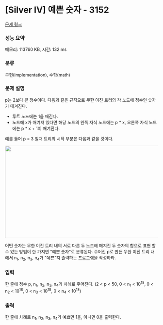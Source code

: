 # [Silver IV] 예쁜 숫자 - 3152 

[문제 링크](https://www.acmicpc.net/problem/3152) 

### 성능 요약

메모리: 113760 KB, 시간: 132 ms

### 분류

구현(implementation), 수학(math)

### 문제 설명

<p>p는 2보다 큰 정수이다. 다음과 같은 규칙으로 무한 이진 트리의 각 노드에 정수인 숫자가 매겨진다.</p>

<ul>
	<li>루트 노드에는 1을 매긴다.</li>
	<li>노드에 x가 매겨져 있다면 해당 노드의 왼쪽 자식 노드에는 p * x, 오른쪽 자식 노드에는 p * x + 1이 매겨진다.</li>
</ul>

<p>예를 들어 p = 3 일때 트리의 시작 부분은 다음과 같을 것이다.</p>

<p style="text-align:center"><img src="" style="height:305px; width:587px"></p>

<p>어떤 숫자는 무한 이진 트리 내의 서로 다른 두 노드에 매겨진 두 숫자의 합으로 표현 할 수 있는 방법이 한 가지면 "예쁜 숫자"로 분류된다. 주어진 p로 만든 무한 이진 트리 내에서  n<sub>1</sub>, n<sub>2</sub>, n<sub>3</sub>, n<sub>4</sub>가 "예쁜"지 출력하는 프로그램을 작성하라.</p>

### 입력 

 <p>한 줄에 정수 p, n<sub>1</sub>, n<sub>2</sub>, n<sub>3</sub>, n<sub>4</sub>가 차례로 주어진다. (2 < p < 50, 0 < n<sub>1</sub> < 10<sup>18</sup>, 0 < n<sub>2</sub> < 10<sup>18</sup>, 0 < n<sub>3</sub> < 10<sup>18</sup>, 0 < n<sub>4</sub> < 10<sup>18</sup>)</p>

### 출력 

 <p>한 줄에 차례로 n<sub>1</sub>, n<sub>2</sub>, n<sub>3</sub>, n<sub>4</sub>가 예쁘면 1을, 아니면 0을 출력한다.</p>

